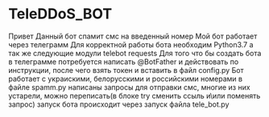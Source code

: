 # TeleDDoS_BOT

Привет 
Данный бот спамит смс на введенный номер
Мой бот работает через телеграмм
Для корректной работы бота необходим Python3.7 а так же следующие модули telebot requests 
Для того что бы создать бота в телеграмме потребуется написать @BotFather и действовать по инструкции, после чего взять токен и вставить в файл config.py
Бот работает с украискими, белорусскими и российскими номерами 
в файле spamm.py написаны запросы для отправки смс, многие из них устарели, можно переписать(в блоке try сменить ссыль и\или поменять запрос)
запуск бота происходит через запуск файла tele_bot.py
